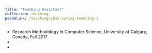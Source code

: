 ```yaml
---
title: "Teaching Assistant"
collection: teaching
permalink: /teaching/2015-spring-teaching-1
---
```


* Research Methodology in Computer Science, University of Calgary, Canada, Fall 2017
*
*
